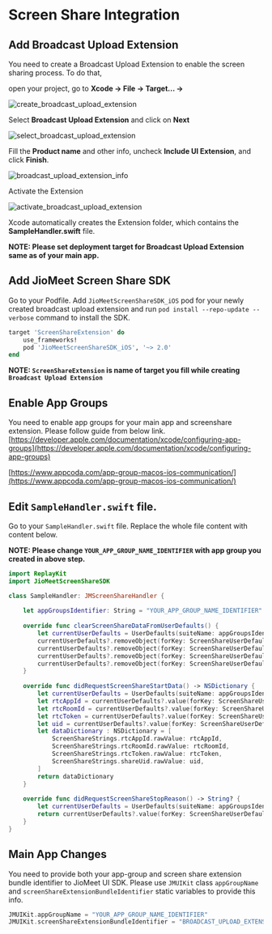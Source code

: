 # Screen Share Integration


## Add Broadcast Upload Extension

You need to create a Broadcast Upload Extension to enable the screen sharing process. To do that,

open your project, go to **Xcode -> File -> Target... ->** 

![create_broadcast_upload_extension](https://storage.googleapis.com/cpass-sdk/assets/screenshots/iOS/screenshare_1.png)

Select **Broadcast Upload Extension** and click on **Next**

![select_broadcast_upload_extension](https://storage.googleapis.com/cpass-sdk/assets/screenshots/iOS/screenshare_2.png)

Fill the **Product name** and other info, uncheck **Include UI Extension**, and click **Finish**.

![broadcast_upload_extension_info](https://storage.googleapis.com/cpass-sdk/assets/screenshots/iOS/screenshare_3.png)

Activate the Extension

![activate_broadcast_upload_extension](https://storage.googleapis.com/cpass-sdk/assets/screenshots/iOS/screenshare_4.png)

Xcode automatically creates the Extension folder, which contains the **SampleHandler.swift** file.

**NOTE: Please set deployment target for Broadcast Upload Extension same as of your main app.**


## Add JioMeet Screen Share SDK

Go to your Podfile. Add `JioMeetScreenShareSDK_iOS` pod for your newly created broadcast upload extension and run `pod install --repo-update --verbose` command to install the SDK.

```ruby
target 'ScreenShareExtension' do
	use_frameworks!
	pod 'JioMeetScreenShareSDK_iOS', '~> 2.0'
end
```

**NOTE: `ScreenShareExtension` is name of target you fill while creating `Broadcast Upload Extension`**


## Enable App Groups

You need to enable app groups for your main app and screenshare extension. Please follow guide from below link.
[https://developer.apple.com/documentation/xcode/configuring-app-groups](https://developer.apple.com/documentation/xcode/configuring-app-groups)

[https://www.appcoda.com/app-group-macos-ios-communication/](https://www.appcoda.com/app-group-macos-ios-communication/)


## Edit `SampleHandler.swift` file.

Go to your `SampleHandler.swift` file. Replace the whole file content with content below.

**NOTE: Please change `YOUR_APP_GROUP_NAME_IDENTIFIER` with app group you created in above step.**

```swift
import ReplayKit
import JioMeetScreenShareSDK

class SampleHandler: JMScreenShareHandler {
	
	let appGroupsIdentifier: String = "YOUR_APP_GROUP_NAME_IDENTIFIER"
	
	override func clearScreenShareDataFromUserDefaults() {
		let currentUserDefaults = UserDefaults(suiteName: appGroupsIdentifier)
		currentUserDefaults?.removeObject(forKey: ScreenShareUserDefaultsKeys.rtcAppIdKey.rawValue)
		currentUserDefaults?.removeObject(forKey: ScreenShareUserDefaultsKeys.rtcRoomIdKey.rawValue)
		currentUserDefaults?.removeObject(forKey: ScreenShareUserDefaultsKeys.rtcTokenKey.rawValue)
		currentUserDefaults?.removeObject(forKey: ScreenShareUserDefaultsKeys.shareUidKey.rawValue)
	}
	
	override func didRequestScreenShareStartData() -> NSDictionary {
		let currentUserDefaults = UserDefaults(suiteName: appGroupsIdentifier)
		let rtcAppId = currentUserDefaults?.value(forKey: ScreenShareUserDefaultsKeys.rtcAppIdKey.rawValue) as? String ?? ""
		let rtcRoomId = currentUserDefaults?.value(forKey: ScreenShareUserDefaultsKeys.rtcRoomIdKey.rawValue) as? String ?? ""
		let rtcToken = currentUserDefaults?.value(forKey: ScreenShareUserDefaultsKeys.rtcTokenKey.rawValue) as? String ?? ""
		let uid = currentUserDefaults?.value(forKey: ScreenShareUserDefaultsKeys.shareUidKey.rawValue) as? String ?? ""
		let dataDictionary : NSDictionary = [
			ScreenShareStrings.rtcAppId.rawValue: rtcAppId,
			ScreenShareStrings.rtcRoomId.rawValue: rtcRoomId,
			ScreenShareStrings.rtcToken.rawValue: rtcToken,
			ScreenShareStrings.shareUid.rawValue: uid,
		]
		return dataDictionary
	}
	
	override func didRequestScreenShareStopReason() -> String? {
		let currentUserDefaults = UserDefaults(suiteName: appGroupsIdentifier)
		return currentUserDefaults?.value(forKey: ScreenShareUserDefaultsKeys.screenShareStopReason.rawValue) as? String
	}
}
```


## Main App Changes

You need to provide both your app-group and screen share extension bundle identifier to JioMeet UI SDK. Please use `JMUIKit` class `appGroupName` and `screenShareExtensionBundleIdentifier` static variables to provide this info.

```swift
JMUIKit.appGroupName = "YOUR_APP_GROUP_NAME_IDENTIFIER"
JMUIKit.screenShareExtensionBundleIdentifier = "BROADCAST_UPLOAD_EXTENSION_IDENTIFIER"
```